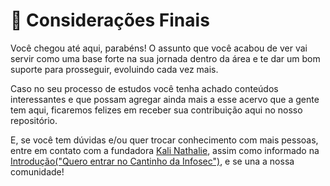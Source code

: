 # 👋 Considerações Finais

Você chegou até aqui, parabéns! O assunto que você acabou de ver vai servir como uma base forte na sua jornada dentro da área e te dar um bom suporte para prosseguir, evoluindo cada vez mais.&#x20;

Caso no seu processo de estudos você tenha achado conteúdos interessantes e que possam agregar ainda mais a esse acervo que a gente tem aqui, ficaremos felizes em receber sua contribuição aqui no nosso repositório.

E, se você tem dúvidas e/ou quer trocar conhecimento com mais pessoas, entre em contato com a fundadora [Kali Nathalie](https://www.linkedin.com/in/kali-nathalie/), assim como informado na [Introdução("Quero entrar no Cantinho da Infosec")](intro/sobre-a-wiki.md#quero-entrar-no-cantinho-da-infosec-como-faco), e se una a nossa comunidade!
